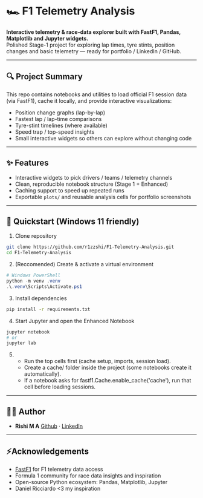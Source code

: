 # 🏎️ F1 Telemetry Analysis

**Interactive telemetry & race-data explorer built with FastF1, Pandas, Matplotlib and Jupyter widgets.**  
Polished Stage-1 project for exploring lap times, tyre stints, position changes and basic telemetry — ready for portfolio / LinkedIn / GitHub.

---

## 🔍 Project Summary
This repo contains notebooks and utilities to load official F1 session data (via FastF1), cache it locally, and provide interactive visualizations:
- Position change graphs (lap-by-lap)
- Fastest lap / lap-time comparisons
- Tyre-stint timelines (where available)
- Speed trap / top-speed insights
- Small interactive widgets so others can explore without changing code

---

## ✨ Features
- Interactive widgets to pick drivers / teams / telemetry channels  
- Clean, reproducible notebook structure (Stage 1 + Enhanced)  
- Caching support to speed up repeated runs  
- Exportable `plots/` and reusable analysis cells for portfolio screenshots

---

## 🚀 Quickstart (Windows 11 friendly)

1. Clone repository  
```bash
git clone https://github.com/r1zzshi/F1-Telemetry-Analysis.git
cd F1-Telemetry-Analysis
```
2. (Reccomended) Create & activate a virtual environment
```powershell
# Windows PowerShell
python -m venv .venv
.\.venv\Scripts\Activate.ps1
```
3. Install dependencies
```bash
pip install -r requirements.txt
```
4. Start Jupyter and open the Enhanced Notebook
```bash
jupyter notebook
# or
jupyter lab
```
5. - Run the top cells first (cache setup, imports, session load).
   - Create a cache/ folder inside the project (some notebooks create it automatically).
   - If a notebook asks for fastf1.Cache.enable_cache('cache'), run that cell before loading sessions.

---

## 👨‍💻 Author
- **Rishi M A**
[Github](https://github.com/r1zzshi) · [LinkedIn](https://www.linkedin.com/in/rishimuthyala/)

---

## ⚡Acknowledgements 
- [FastF1](https://github.com/theOehrly/Fast-F1) for F1 telemetry data access
- Formula 1 community for race data insights and inspiration
- Open-source Python ecosystem: Pandas, Matplotlib, Jupyter
- Daniel Ricciardo <3 my inspiration
  

